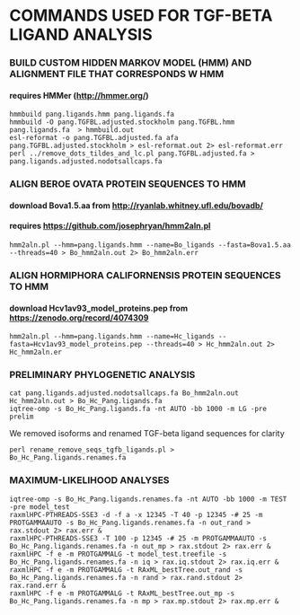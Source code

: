 # COMMANDS USED FOR TGF-BETA LIGAND ANALYSIS

### BUILD CUSTOM HIDDEN MARKOV MODEL (HMM) AND ALIGNMENT FILE THAT CORRESPONDS W HMM
#### requires HMMer (http://hmmer.org/)
```
hmmbuild pang.ligands.hmm pang.ligands.fa
hmmbuild -O pang.TGFBL.adjusted.stockholm pang.TGFBL.hmm pang.ligands.fa  > hmmbuild.out
esl-reformat -o pang.TGFBL.adjusted.fa afa pang.TGFBL.adjusted.stockholm > esl-reformat.out 2> esl-reformat.err
perl ../remove_dots_tildes_and_lc.pl pang.TGFBL.adjusted.fa > pang.ligands.adjusted.nodotsallcaps.fa
```
### ALIGN BEROE OVATA PROTEIN SEQUENCES TO HMM
#### download Bova1.5.aa from http://ryanlab.whitney.ufl.edu/bovadb/
#### requires https://github.com/josephryan/hmm2aln.pl
```
hmm2aln.pl --hmm=pang.ligands.hmm --name=Bo_ligands --fasta=Bova1.5.aa --threads=40 > Bo_hmm2aln.out 2> Bo_hmm2aln.err
```

### ALIGN HORMIPHORA CALIFORNENSIS PROTEIN SEQUENCES TO HMM
#### download Hcv1av93_model_proteins.pep from https://zenodo.org/record/4074309
```
hmm2aln.pl --hmm=pang.ligands.hmm --name=Hc_ligands --fasta=Hcv1av93_model_proteins.pep --threads=40 > Hc_hmm2aln.out 2> Hc_hmm2aln.er
```

### PRELIMINARY PHYLOGENETIC ANALYSIS
```
cat pang.ligands.adjusted.nodotsallcaps.fa Bo_hmm2aln.out Hc_hmm2aln.out > Bo_Hc_Pang.ligands.fa
iqtree-omp -s Bo_Hc_Pang.ligands.fa -nt AUTO -bb 1000 -m LG -pre prelim
```

We removed isoforms and renamed TGF-beta ligand sequences for clarity
```
perl rename_remove_seqs_tgfb_ligands.pl > Bo_Hc_Pang.ligands.renames.fa
```

### MAXIMUM-LIKELIHOOD ANALYSES
```
iqtree-omp -s Bo_Hc_Pang.ligands.renames.fa -nt AUTO -bb 1000 -m TEST -pre model_test
raxmlHPC-PTHREADS-SSE3 -d -f a -x 12345 -T 40 -p 12345 -# 25 -m PROTGAMMAAUTO -s Bo_Hc_Pang.ligands.renames.fa -n out_rand > rax.stdout 2> rax.err &
raxmlHPC-PTHREADS-SSE3 -T 100 -p 12345 -# 25 -m PROTGAMMAAUTO -s Bo_Hc_Pang.ligands.renames.fa -n out_mp > rax.stdout 2> rax.err &
raxmlHPC -f e -m PROTGAMMALG -t model_test.treefile -s Bo_Hc_Pang.ligands.renames.fa -n iq > rax.iq.stdout 2> rax.iq.err &
raxmlHPC -f e -m PROTGAMMALG -t RAxML_bestTree.out_rand -s Bo_Hc_Pang.ligands.renames.fa -n rand > rax.rand.stdout 2> rax.rand.err &
raxmlHPC -f e -m PROTGAMMALG -t RAxML_bestTree.out_mp -s Bo_Hc_Pang.ligands.renames.fa -n mp > rax.mp.stdout 2> rax.mp.err &
```
